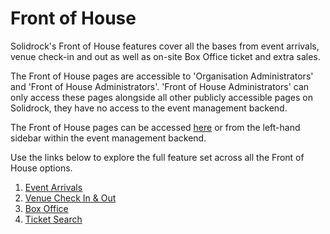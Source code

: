 # Front of House

Solidrock's Front of House features cover all the bases from event arrivals, venue check-in and out as well as on-site Box Office ticket and extra sales.

The Front of House pages are accessible to 'Organisation Administrators' and 'Front of House Administrators'. 'Front of House Administrators' can only access these pages alongside all other publicly accessible pages on Solidrock, they have no access to the event management backend.

The Front of House pages can be accessed [here](https://events.solidrock.io/foh) or from the left-hand sidebar within the event management backend.

Use the links below to explore the full feature set across all the Front of House options.

1. [Event Arrivals](/guide/front-of-house/arrivals.md)
2. [Venue Check In & Out](/guide/front-of-house/check-in-out.md)
3. [Box Office](/guide/front-of-house/box-office)
4. [Ticket Search](/guide/front-of-house/search)

